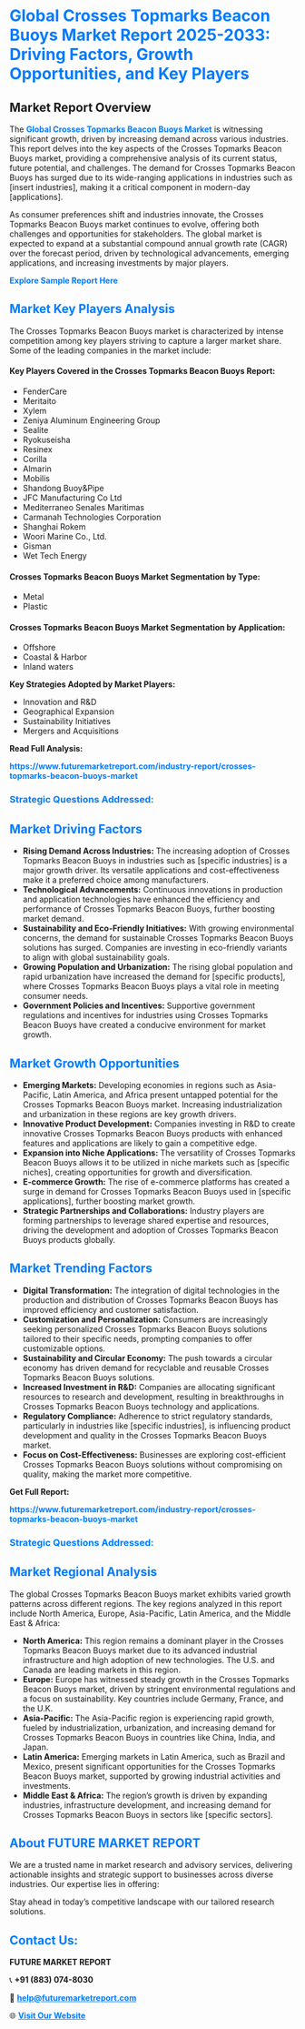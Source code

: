 <h1 style="color: #007BFF;">Global Crosses Topmarks Beacon Buoys Market Report 2025-2033: Driving Factors, Growth Opportunities, and Key Players</h1>

<section id="overview">
<h2>Market Report Overview</h2>
<p>The <a href="https://www.futuremarketreport.com/industry-report/crosses-topmarks-beacon-buoys-market" style="color: #007BFF; text-decoration: none;"><strong>Global Crosses Topmarks Beacon Buoys Market</strong></a> is witnessing significant growth, driven by increasing demand across various industries. This report delves into the key aspects of the Crosses Topmarks Beacon Buoys market, providing a comprehensive analysis of its current status, future potential, and challenges. The demand for Crosses Topmarks Beacon Buoys has surged due to its wide-ranging applications in industries such as [insert industries], making it a critical component in modern-day [applications].</p>
<p>As consumer preferences shift and industries innovate, the Crosses Topmarks Beacon Buoys market continues to evolve, offering both challenges and opportunities for stakeholders. The global market is expected to expand at a substantial compound annual growth rate (CAGR) over the forecast period, driven by technological advancements, emerging applications, and increasing investments by major players.</p>
</section>

<section id="overview">
<p><a href="https://www.futuremarketreport.com/request-sample/reportId=40642" style="color: #007BFF; text-decoration: none;"><strong>Explore Sample Report Here</strong></a></p>
</section>

<section id="key-players">
<h2 style="color: #007BFF;">Market Key Players Analysis</h2>
<p>The Crosses Topmarks Beacon Buoys market is characterized by intense competition among key players striving to capture a larger market share. Some of the leading companies in the market include:</p>
<h4>Key Players Covered in the Crosses Topmarks Beacon Buoys Report:</h4>
<ul><li>FenderCare</li><li>Meritaito</li><li>Xylem</li><li>Zeniya Aluminum Engineering Group</li><li>Sealite</li><li>Ryokuseisha</li><li>Resinex</li><li>Corilla</li><li>Almarin</li><li>Mobilis</li><li>Shandong Buoy&amp;Pipe</li><li>JFC Manufacturing Co Ltd</li><li>Mediterraneo Senales Maritimas</li><li>Carmanah Technologies Corporation</li><li>Shanghai Rokem</li><li>Woori Marine Co., Ltd.</li><li>Gisman</li><li>Wet Tech Energy</li></ul>
<h4>Crosses Topmarks Beacon Buoys Market Segmentation by Type:</h4>
<ul><li>Metal</li><li>Plastic</li></ul>

<h4>Crosses Topmarks Beacon Buoys Market Segmentation by Application:</h4>
<ul><li>Offshore</li><li>Coastal &amp; Harbor</li><li>Inland waters</li></ul>
<p><strong>Key Strategies Adopted by Market Players:</strong></p>
<ul>
<li>Innovation and R&D</li>
<li>Geographical Expansion</li>
<li>Sustainability Initiatives</li>
<li>Mergers and Acquisitions</li>
</ul>
</section>

<section>
<p><strong>Read Full Analysis: </strong></p><a href="https://www.futuremarketreport.com/industry-report/crosses-topmarks-beacon-buoys-market" style="color: #007BFF; text-decoration: none;"><strong>https://www.futuremarketreport.com/industry-report/crosses-topmarks-beacon-buoys-market</strong></a>
<h3 style="color: #007BFF;">Strategic Questions Addressed:</h3>
</section>

<section id="driving-factors">
<h2 style="color: #007BFF;">Market Driving Factors</h2>
<ul>
<li><strong>Rising Demand Across Industries:</strong> The increasing adoption of Crosses Topmarks Beacon Buoys in industries such as [specific industries] is a major growth driver. Its versatile applications and cost-effectiveness make it a preferred choice among manufacturers.</li>
<li><strong>Technological Advancements:</strong> Continuous innovations in production and application technologies have enhanced the efficiency and performance of Crosses Topmarks Beacon Buoys, further boosting market demand.</li>
<li><strong>Sustainability and Eco-Friendly Initiatives:</strong> With growing environmental concerns, the demand for sustainable Crosses Topmarks Beacon Buoys solutions has surged. Companies are investing in eco-friendly variants to align with global sustainability goals.</li>
<li><strong>Growing Population and Urbanization:</strong> The rising global population and rapid urbanization have increased the demand for [specific products], where Crosses Topmarks Beacon Buoys plays a vital role in meeting consumer needs.</li>
<li><strong>Government Policies and Incentives:</strong> Supportive government regulations and incentives for industries using Crosses Topmarks Beacon Buoys have created a conducive environment for market growth.</li>
</ul>
</section>

<section id="growth-opportunities">
<h2 style="color: #007BFF;">Market Growth Opportunities</h2>
<ul>
<li><strong>Emerging Markets:</strong> Developing economies in regions such as Asia-Pacific, Latin America, and Africa present untapped potential for the Crosses Topmarks Beacon Buoys market. Increasing industrialization and urbanization in these regions are key growth drivers.</li>
<li><strong>Innovative Product Development:</strong> Companies investing in R&D to create innovative Crosses Topmarks Beacon Buoys products with enhanced features and applications are likely to gain a competitive edge.</li>
<li><strong>Expansion into Niche Applications:</strong> The versatility of Crosses Topmarks Beacon Buoys allows it to be utilized in niche markets such as [specific niches], creating opportunities for growth and diversification.</li>
<li><strong>E-commerce Growth:</strong> The rise of e-commerce platforms has created a surge in demand for Crosses Topmarks Beacon Buoys used in [specific applications], further boosting market growth.</li>
<li><strong>Strategic Partnerships and Collaborations:</strong> Industry players are forming partnerships to leverage shared expertise and resources, driving the development and adoption of Crosses Topmarks Beacon Buoys products globally.</li>
</ul>
</section>

<section id="trending-factors">
<h2 style="color: #007BFF;">Market Trending Factors</h2>
<ul>
<li><strong>Digital Transformation:</strong> The integration of digital technologies in the production and distribution of Crosses Topmarks Beacon Buoys has improved efficiency and customer satisfaction.</li>
<li><strong>Customization and Personalization:</strong> Consumers are increasingly seeking personalized Crosses Topmarks Beacon Buoys solutions tailored to their specific needs, prompting companies to offer customizable options.</li>
<li><strong>Sustainability and Circular Economy:</strong> The push towards a circular economy has driven demand for recyclable and reusable Crosses Topmarks Beacon Buoys solutions.</li>
<li><strong>Increased Investment in R&D:</strong> Companies are allocating significant resources to research and development, resulting in breakthroughs in Crosses Topmarks Beacon Buoys technology and applications.</li>
<li><strong>Regulatory Compliance:</strong> Adherence to strict regulatory standards, particularly in industries like [specific industries], is influencing product development and quality in the Crosses Topmarks Beacon Buoys market.</li>
<li><strong>Focus on Cost-Effectiveness:</strong> Businesses are exploring cost-efficient Crosses Topmarks Beacon Buoys solutions without compromising on quality, making the market more competitive.</li>
</ul>
</section>

<section>
<p><strong>Get Full Report: </strong></p><a href="https://www.futuremarketreport.com/industry-report/crosses-topmarks-beacon-buoys-market" style="color: #007BFF; text-decoration: none;"><strong>https://www.futuremarketreport.com/industry-report/crosses-topmarks-beacon-buoys-market</strong></a>
<h3 style="color: #007BFF;">Strategic Questions Addressed:</h3>
</section>


<section id="regional-analysis">
<h2 style="color: #007BFF;">Market Regional Analysis</h2>
<p>The global Crosses Topmarks Beacon Buoys market exhibits varied growth patterns across different regions. The key regions analyzed in this report include North America, Europe, Asia-Pacific, Latin America, and the Middle East & Africa:</p>
<ul>
<li><strong>North America:</strong> This region remains a dominant player in the Crosses Topmarks Beacon Buoys market due to its advanced industrial infrastructure and high adoption of new technologies. The U.S. and Canada are leading markets in this region.</li>
<li><strong>Europe:</strong> Europe has witnessed steady growth in the Crosses Topmarks Beacon Buoys market, driven by stringent environmental regulations and a focus on sustainability. Key countries include Germany, France, and the U.K.</li>
<li><strong>Asia-Pacific:</strong> The Asia-Pacific region is experiencing rapid growth, fueled by industrialization, urbanization, and increasing demand for Crosses Topmarks Beacon Buoys in countries like China, India, and Japan.</li>
<li><strong>Latin America:</strong> Emerging markets in Latin America, such as Brazil and Mexico, present significant opportunities for the Crosses Topmarks Beacon Buoys market, supported by growing industrial activities and investments.</li>
<li><strong>Middle East & Africa:</strong> The region’s growth is driven by expanding industries, infrastructure development, and increasing demand for Crosses Topmarks Beacon Buoys in sectors like [specific sectors].</li>
</ul>
</section>

<footer>
<h2 style="color: #007BFF;">About FUTURE MARKET REPORT</h2>
<p>We are a trusted name in market research and advisory services, delivering actionable insights and strategic support to businesses across diverse industries. Our expertise lies in offering:</p>

<p>Stay ahead in today’s competitive landscape with our tailored research solutions.</p>

<h2 style="color: #007BFF;">Contact Us:</h2>
<p><strong>FUTURE MARKET REPORT</strong></p>
<p>📞 <strong>+91 (883) 074-8030</strong></p>
<p>📧 <strong><a href="mailto:help@futuremarketreport.com" style="color: #007BFF;">help@futuremarketreport.com</a></strong></p>
<p>🌐 <strong><a href="https://www.futuremarketreport.com/" style="color: #007BFF;">Visit Our Website</a></strong></p>
</footer>